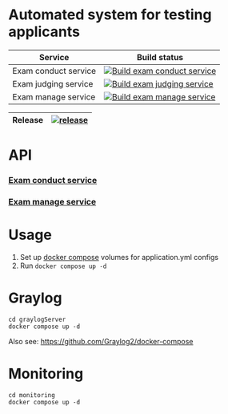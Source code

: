 # Automated system for testing applicants

| Service | Build status |
|---------|--------------|
|Exam conduct service|[![Build exam conduct service](https://github.com/se-brown-2023/automated-testing-applicants-service/actions/workflows/build.exam-conduct-service.yml/badge.svg)](https://github.com/se-brown-2023/automated-testing-applicants-service/actions/workflows/build.exam-conduct-service.yml)|
|Exam judging service|[![Build exam judging service](https://github.com/se-brown-2023/automated-testing-applicants-service/actions/workflows/build.exam-judging-service.yml/badge.svg)](https://github.com/se-brown-2023/automated-testing-applicants-service/actions/workflows/build.exam-judging-service.yml)|
|Exam manage service|[![Build exam manage service](https://github.com/se-brown-2023/automated-testing-applicants-service/actions/workflows/build.exam-manage-service.yml/badge.svg)](https://github.com/se-brown-2023/automated-testing-applicants-service/actions/workflows/build.exam-manage-service.yml)|

| Release | [![release](https://github.com/se-brown-2023/automated-testing-applicants-service/actions/workflows/release.yml/badge.svg?branch=master)](https://github.com/se-brown-2023/automated-testing-applicants-service/actions/workflows/release.yml) |
|---------|------------------------------------------------------------------------------------------------------------------------------------------------------------------------------------------------------------------------------------------------|

# API
### [Exam conduct service](https://github.com/se-brown-2023/automated-testing-applicants-service/wiki/Exam-conduct-service-api)
### [Exam manage service](https://github.com/se-brown-2023/automated-testing-applicants-service/wiki/Exam-manage-service-api)

# Usage

1. Set up [docker compose](docker-compose.yml) volumes for application.yml configs
2. Run `docker compose up -d`

# Graylog

```shell
cd graylogServer
docker compose up -d
```

Also see: https://github.com/Graylog2/docker-compose

# Monitoring

```shell
cd monitoring
docker compose up -d
```

